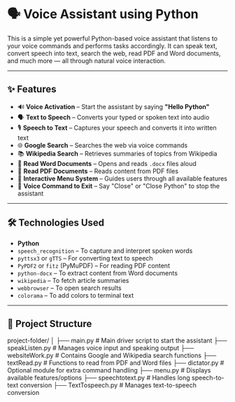 # 🗣️ Voice Assistant using Python

This is a simple yet powerful Python-based voice assistant that listens to your voice commands and performs tasks accordingly. It can speak text, convert speech into text, search the web, read PDF and Word documents, and much more — all through natural voice interaction.

---

## ✨ Features

- 🔊 **Voice Activation** – Start the assistant by saying **"Hello Python"**
- 🗣️ **Text to Speech** – Converts your typed or spoken text into audio
- 🎙️ **Speech to Text** – Captures your speech and converts it into written text
- 🌐 **Google Search** – Searches the web via voice commands
- 📚 **Wikipedia Search** – Retrieves summaries of topics from Wikipedia
- 📄 **Read Word Documents** – Opens and reads `.docx` files aloud
- 📘 **Read PDF Documents** – Reads content from PDF files
- 🧭 **Interactive Menu System** – Guides users through all available features
- 🛑 **Voice Command to Exit** – Say "Close" or "Close Python" to stop the assistant

---

## 🛠️ Technologies Used

- **Python**
- `speech_recognition` – To capture and interpret spoken words
- `pyttsx3` or `gTTS` – For converting text to speech
- `PyPDF2` or `fitz` (PyMuPDF) – For reading PDF content
- `python-docx` – To extract content from Word documents
- `wikipedia` – To fetch article summaries
- `webbrowser` – To open search results
- `colorama` – To add colors to terminal text

---

## 📁 Project Structure

project-folder/ │ ├── main.py # Main driver script to start the assistant ├── speakListen.py # Manages voice input and speaking output ├── websiteWork.py # Contains Google and Wikipedia search functions ├── textRead.py # Functions to read from PDF and Word files ├── dictator.py # Optional module for extra command handling ├── menu.py # Displays available features/options ├── speechtotext.py # Handles long speech-to-text conversion ├── TextTospeech.py # Manages text-to-speech conversion
